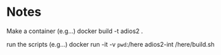# Notes

Make a container (e.g...)
docker build -t adios2 .

run the scripts (e.g...)
docker run -it -v `pwd`:/here adios2-int /here/build.sh
